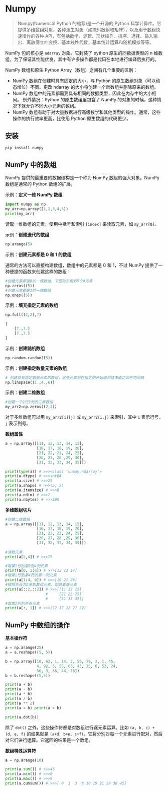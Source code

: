 # Numpy

> Numpy(Numerical Python 的缩写)是一个开源的 Python 科学计算库。它提供多维数组对象，各种派生对象（如掩码数组和矩阵），以及用于数组快速操作的各种 API，有包括数学、逻辑、形状操作、排序、选择、输入输出、离散傅立叶变换、基本线性代数，基本统计运算和随机模拟等等。

NumPy 包的核心是 `ndarray` 对象。它封装了 python 原生的同数据类型的 n 维数组，为了保证其性能优良，其中有许多操作都是代码在本地进行编译后执行的。

NumPy 数组和原生 Python Array（数组）之间有几个重要的区别：

- NumPy 数组在创建时具有固定的大小，与 Python 的原生数组对象（可以动态增长）不同。更改 ndarray 的大小将创建一个新数组并删除原来的数组。
- NumPy 数组中的元素都需要具有相同的数据类型，因此在内存中的大小相同。 例外情况：Python 的原生数组里包含了 NumPy 的对象的时候，这种情况下就允许不同大小元素的数组。
- NumPy 数组有助于对大量数据进行高级数学和其他类型的操作。通常，这些操作的执行效率更高，比使用 Python 原生数组的代码更少。

## 安装

```bash
pip install numpy
```

## NumPy 中的数组

NumPy 提供的最重要的数据结构是一个称为 NumPy 数组的强大对象。NumPy 数组是通常的 Python 数组的扩展。

示例：**定义一维 NumPy 数组**

```py
import numpy as np
my_arr=np.array([1,2,3,4,5])
print(my_arr)
```

读取一维数组的元素，使用中括号和索引 `[index]` 来读取元素，如 `my_arr[0]`。

示例：**创建迭代的数组**

```py
np.arange(5)
```

示例：**创建元素都是 0 和 1 的数组**

通常的方法可以直接构建数组，数组中的元素都是 0 和 1，不过 NumPy 提供了一种便捷的函数来创建这样的数组：

```py
#创建元素都是0的一维数组，下面的示例有5个0元素
np.zeros((5))
#创建元素都是1的一维数组
np.ones((5))
```

示例：**填充指定元素的数组**

```py
np.full((2,2),7)

[
    [7.,7.]
    [7.,7.]
]
```

示例：**创建随机数组**

```py
np.random.random((5))
```

示例：**创建指定数量元素的数组**

```py
# 创建具有指定数据元素的数组，这些元素将在指定的开始值和结束值之间平均间隔
np.linspace((1.,4.,6))
```

示例：**创建二维数组**

```py
#创建一个2行3列的二维数组
my_arr2=np.zeros((2,3))
```

对于多维数组可以用 `my_arr2[i][j]` 或 `my_arr2[i,j]` 来索引，其中 `i` 表示行号，`j` 表示列号。

**数组属性**

```py
a = np.array([[11, 12, 13, 14, 15],
              [16, 17, 18, 19, 20],
              [21, 22, 23, 24, 25],
              [26, 27, 28 ,29, 30],
              [31, 32, 33, 34, 35]])

print(type(a)) # >>><class 'numpy.ndarray'>
print(a.dtype) # >>>int64
print(a.size) # >>>25
print(a.shape) # >>>(5, 5)
print(a.itemsize) # >>>8
print(a.ndim) # >>>2
print(a.nbytes) # >>>200
```

**多维数组切片**

```py
#创建二维数组
a = np.array([[11, 12, 13, 14, 15],
              [16, 17, 18, 19, 20],
              [21, 22, 23, 24, 25],
              [26, 27, 28 ,29, 30],
              [31, 32, 33, 34, 35]])
 
#读取元素
print(a[2,4]) # >>>25

#取第1行的第2到4列元素
print(a[0, 1:4]) # >>>[12 13 14]
#取第2行到第4行的第一列元素
print(a[1:4, 0]) # >>>[16 21 26]
#按照步长为2来取数组元素，即跳着取元素
print(a[::2,::2]) # >>>[[11 13 15]
                  #     [21 23 25]
                  #     [31 33 35]]
#取第2列的所有元素
print(a[:, 1]) # >>>[12 17 22 27 32]
```

## NumPy 中数组的操作

**基本操作符**

```py
a = np.arange(25)
a = a.reshape((5, 5))

b = np.array([10, 62, 1, 14, 2, 56, 79, 2, 1, 45,
              4, 92, 5, 55, 63, 43, 35, 6, 53, 24,
              56, 3, 56, 44, 78])
b = b.reshape((5,5))

print(a + b)
print(a - b)
print(a * b)
print(a / b)
print(a ** 2)
print(a < b) print(a > b)

print(a.dot(b))
```

除了 `dot()` 之外，这些操作符都是对数组进行逐元素运算。比如 `(a, b, c) + (d, e, f)` 的结果就是 `(a+d, b+e, c+f)`。它将分别对每一个元素进行配对，然后对它们进行运算。它返回的结果是一个数组。

**数组特殊运算符**

```py
a = np.arange(10)

print(a.sum()) # >>>45
print(a.min()) # >>>0
print(a.max()) # >>>9
print(a.cumsum()) # >>>[ 0  1  3  6 10 15 21 28 36 45]
```
